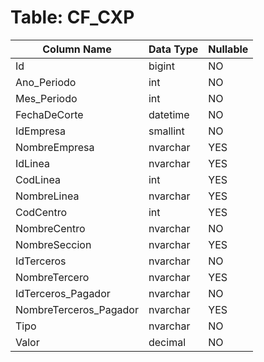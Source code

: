 # Table: CF_CXP

| Column Name | Data Type | Nullable |
|-------------|-----------|----------|
| Id | bigint | NO |
| Ano_Periodo | int | NO |
| Mes_Periodo | int | NO |
| FechaDeCorte | datetime | NO |
| IdEmpresa | smallint | NO |
| NombreEmpresa | nvarchar | YES |
| IdLinea | nvarchar | YES |
| CodLinea | int | YES |
| NombreLinea | nvarchar | YES |
| CodCentro | int | YES |
| NombreCentro | nvarchar | NO |
| NombreSeccion | nvarchar | YES |
| IdTerceros | nvarchar | NO |
| NombreTercero | nvarchar | YES |
| IdTerceros_Pagador | nvarchar | NO |
| NombreTerceros_Pagador | nvarchar | YES |
| Tipo | nvarchar | NO |
| Valor | decimal | NO |
